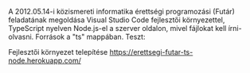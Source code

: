 A 2012.05.14-i közismereti informatika érettségi programozási (Futár) feladatának megoldása Visual Studio Code fejlesztői környezettel, TypeScript nyelven Node.js-el a szerver oldalon, mivel fájlokat kell írni-olvasni. Források a "ts" mappában. Teszt: 

Fejlesztői környezet telepítése
https://erettsegi-futar-ts-node.herokuapp.com/